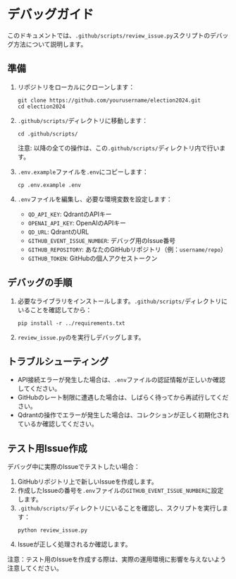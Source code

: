 # デバッグガイド

このドキュメントでは、`.github/scripts/review_issue.py`スクリプトのデバッグ方法について説明します。

## 準備

1. リポジトリをローカルにクローンします：
   ```
   git clone https://github.com/yourusername/election2024.git
   cd election2024
   ```

2. `.github/scripts/`ディレクトリに移動します：
   ```
   cd .github/scripts/
   ```
   注意: 以降の全ての操作は、この`.github/scripts/`ディレクトリ内で行います。

3. `.env.example`ファイルを`.env`にコピーします：
   ```
   cp .env.example .env
   ```

4. `.env`ファイルを編集し、必要な環境変数を設定します：
   - `QD_API_KEY`: QdrantのAPIキー
   - `OPENAI_API_KEY`: OpenAIのAPIキー
   - `QD_URL`: QdrantのURL
   - `GITHUB_EVENT_ISSUE_NUMBER`: デバッグ用のIssue番号
   - `GITHUB_REPOSITORY`: あなたのGitHubリポジトリ（例：`username/repo`）
   - `GITHUB_TOKEN`: GitHubの個人アクセストークン

## デバッグの手順

1. 必要なライブラリをインストールします。`.github/scripts/`ディレクトリにいることを確認してから：
   ```
   pip install -r ../requirements.txt
   ```

2. `review_issue.py`のを実行しデバッグします。


## トラブルシューティング

- API接続エラーが発生した場合は、`.env`ファイルの認証情報が正しいか確認してください。
- GitHubのレート制限に遭遇した場合は、しばらく待ってから再試行してください。
- Qdrantの操作でエラーが発生した場合は、コレクションが正しく初期化されているか確認してください。

## テスト用Issue作成

デバッグ中に実際のIssueでテストしたい場合：

1. GitHubリポジトリ上で新しいIssueを作成します。
2. 作成したIssueの番号を`.env`ファイルの`GITHUB_EVENT_ISSUE_NUMBER`に設定します。
3. `.github/scripts/`ディレクトリにいることを確認し、スクリプトを実行します：
   ```
   python review_issue.py
   ```
4. Issueが正しく処理されるか確認します。

注意：テスト用のIssueを作成する際は、実際の運用環境に影響を与えないよう注意してください。
